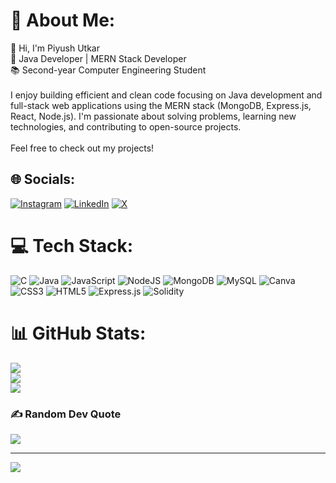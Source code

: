 # 💫 About Me:
👋 Hi, I'm Piyush Utkar<br>🔹 Java Developer | MERN Stack Developer<br>📚 Second-year Computer Engineering Student<br><br>I enjoy building efficient and clean code focusing on Java development and full-stack web applications using the MERN stack (MongoDB, Express.js, React, Node.js). I'm passionate about solving problems, learning new technologies, and contributing to open-source projects.<br><br>Feel free to check out my projects!


## 🌐 Socials:
[![Instagram](https://img.shields.io/badge/Instagram-%23E4405F.svg?logo=Instagram&logoColor=white)](https://instagram.com/that.one.piyush) [![LinkedIn](https://img.shields.io/badge/LinkedIn-%230077B5.svg?logo=linkedin&logoColor=white)](https://linkedin.com/in/https://www.linkedin.com/in/piyush-utkar-0489b12b2) [![X](https://img.shields.io/badge/X-black.svg?logo=X&logoColor=white)](https://x.com/PiyushUtkar) 

# 💻 Tech Stack:
![C](https://img.shields.io/badge/c-%2300599C.svg?style=plastic&logo=c&logoColor=white) ![Java](https://img.shields.io/badge/java-%23ED8B00.svg?style=plastic&logo=openjdk&logoColor=white) ![JavaScript](https://img.shields.io/badge/javascript-%23323330.svg?style=plastic&logo=javascript&logoColor=%23F7DF1E) ![NodeJS](https://img.shields.io/badge/node.js-6DA55F?style=plastic&logo=node.js&logoColor=white) ![MongoDB](https://img.shields.io/badge/MongoDB-%234ea94b.svg?style=plastic&logo=mongodb&logoColor=white) ![MySQL](https://img.shields.io/badge/mysql-4479A1.svg?style=plastic&logo=mysql&logoColor=white) ![Canva](https://img.shields.io/badge/Canva-%2300C4CC.svg?style=plastic&logo=Canva&logoColor=white) ![CSS3](https://img.shields.io/badge/css3-%231572B6.svg?style=plastic&logo=css3&logoColor=white) ![HTML5](https://img.shields.io/badge/html5-%23E34F26.svg?style=plastic&logo=html5&logoColor=white) ![Express.js](https://img.shields.io/badge/express.js-%23404d59.svg?style=plastic&logo=express&logoColor=%2361DAFB) ![Solidity](https://img.shields.io/badge/Solidity-%23363636.svg?style=plastic&logo=solidity&logoColor=white)
# 📊 GitHub Stats:
![](https://github-readme-stats.vercel.app/api?username=404Piyush&theme=dark&hide_border=true&include_all_commits=true&count_private=true)<br/>
![](https://github-readme-streak-stats.herokuapp.com/?user=404Piyush&theme=dark&hide_border=true)<br/>
![](https://github-readme-stats.vercel.app/api/top-langs/?username=404Piyush&theme=dark&hide_border=true&include_all_commits=true&count_private=true&layout=compact)

### ✍️ Random Dev Quote
![](https://quotes-github-readme.vercel.app/api?type=horizontal&theme=tokyonight)

---
[![](https://visitcount.itsvg.in/api?id=404Piyush&icon=2&color=0)](https://visitcount.itsvg.in)


